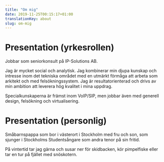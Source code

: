 ```yaml
---
title: "Om mig"
date: 2019-11-25T00:15:17+01:00
translationKey: about
slug: om-mig
---
```


# Presentation (yrkesrollen)

Jobbar som seniorkonsult på IP-Solutions AB.

Jag är mycket social och analytisk. Jag kombinerar min djupa kunskap och intresse inom det tekniska området med en utmärkt förmåga att arbeta som arkitekt och med felsökningssystem. Jag är resultatorienterad och drivs av min ambition att leverera hög kvalitet i mina uppdrag.

Specialkunskaperna är främst inom VoIP/SIP, men jobbar även med generell design, felsökning och virtualisering.

# Presentation (personlig)

Småbarnspappa som bor i västerort i Stockholm med fru och son, som sjunger i Stockholms Studentsångare som andra tenor på sin fritid.

På vintertid tar jag gärna och susar ner för skidbacken, kör pimpelfiske eller tar en tur på fjället med snöskotern.

